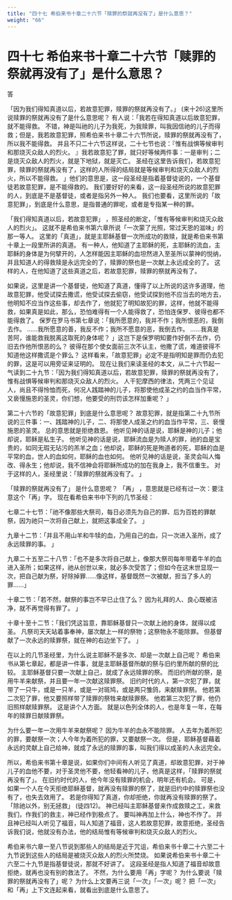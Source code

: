 ```yaml
---
title: "四十七 希伯来书十章二十六节「赎罪的祭就再没有了」是什么意思？"
weight: "66"
---
```


# 四十七 希伯来书十章二十六节「赎罪的祭就再没有了」是什么意思？


答

「因为我们得知真道以后，若故意犯罪，赎罪的祭就再没有了。」
(来十26)这里所说赎罪的祭就再没有了是什么意思呢？
有人说：「我若在得知真道以后故意犯罪，就不能得救。
不错，神是叫祂的儿子为我死，为我赎罪，叫我因信祂的儿子而得救；但是，我若故意犯罪，照希伯来书十章二十六节所说，赎罪的祭就再没有了，所以我不能得救。
并且不只二十六节这样说，二十七节也说：『惟有战惧等候审判和那烧灭众敌人的烈火。
』我若故意犯了罪，就只好等候两件事：一是审判；二是烧灭众敌人的烈火，就是下地狱，就是灭亡。
圣经在这里告诉我们，若故意犯罪，赎罪的祭就再没有了，这样的人所得的结局就是等候审判和烧灭众敌人的烈火，所以不能得救。
」他们的意思是，这一段圣经是指着基督徒说的，一个基督徒若故意犯罪，是不能得救的。
我们要好好的来看，这一段圣经所说的故意犯罪的人，到底是不是基督徒，或者是指另外一种人。
我们也要看，这里所说的「故意犯罪」，到底是什么意思，是指普通的罪呢，或者是专指某一种的罪。

「我们得知真道以后，若故意犯罪」
，照圣经的断定，「惟有等候审判和烧灭众敌人的烈火」。
这就不是希伯来书第六章所说「一次蒙了光照，常过天恩的滋味」的那一等人。
这里的「真道」，就是主耶稣基督一次所成功的救赎，就是希伯来书第十章上一段里所讲的真道。
有一种人，他知道了主耶稣的死，主耶稣的流血，主耶稣的身体是为何擘开的，人怎样能因主耶稣的血坦然进入至圣所以蒙神的悦纳，并且知道人的得救赎是永远完全的了，赎罪的祭也是一次献上永远成全的了。
这样的人，在他知道了这些真道之后，若故意犯罪，赎罪的祭就再没有了。

如果说，这里是讲一个基督徒，他知道了真道，懂得了以上所说的这许多道理，他故意犯罪，他受试探去撒谎，他受试探去偷窃，他受试探到他不应当去的地方去，他明知不应当作这些事，却去作了，他就犯了明知故犯的罪，这样，他就不能得救，如果真是如此，那么，恐怕难得有一个人能得救了，恐怕连保罗、彼得也都不能得救了。
保罗在罗马书第七章说：「我所愿意的，我并不作；我所恨恶的，我倒去作。
……我所愿意的善，我反不作；我所不愿意的恶，我倒去作。
……我真是苦阿，谁能救我脱离这取死的身体呢？
」这岂下是保罗明知要作好倒不去作，仍旧去作他所恨恶的么？
彼得在那个使女面前三次不认主，他撒了谎，难道彼得不知道他这样撒谎是个罪么？
这样看来，「故意犯罪」必定不是指明知是罪而仍去犯的罪，这是可以用旁证来证明的。
现在让我们来读圣经的本文，从二十六节起一气读到二十九节：「因为我们得知真道以后，若故意犯罪，赎罪的祭就再没有了，惟有战惧等候审判和那烧灭众敌人的烈火。
人干犯摩西的律法，凭两三个见证人，尚且不得怜恤而死，何况人践踏神的儿子，将那使他成圣之约的血当作平常，又亵慢施恩的圣灵，你们想，他要受的刑罚该怎样加重呢？
」

第二十六节的「故意犯罪」到底是什么意思呢？
故意犯罪，就是指第二十九节所说的三件事：一、践踏神的儿子，二、将那使人成圣之约的血当作平常，三、亵慢施恩的圣灵。
总的意思就是拒绝救恩。
他听见神的话是说，耶稣是神的儿子；他却说，耶稣是私生子。
他听见神的话是说，耶稣流血是为赎人的罪，祂的血是宝贵的，如同无瑕无玷污的羔羊之血；他却说，耶稣的死是殉道者的死，耶稣的血是平常的血，世人的血如何，耶稣的血也如何。
他听见神的话是说，圣灵会叫人悔改、得永生；他却说，我不信神会将耶稣所成功的加在我身上，我不信重生。
对于这样的人，圣经里说：「赎罪的祭就再没有了。
」

「赎罪的祭就再没有了」
是什么意思呢？
「再」
，意思就是已经有过一次：要注意这个「再」字。
现在看希伯来书中下列的几节圣经：

七章二十七节：「祂不像那些大祭司，每日必须先为自己的罪、后为百姓的罪献祭，因为祂只一次将自己献上，就把这事成全了。
」

九章十二节：「并且不用山羊和牛犊的血，乃用自己的血，只一次进入圣所，成了永远赎罪的事。
」

九章二十五至二十八节：「也不是多次将自己献上，像那大祭司每年带着牛羊的血进入圣所；如果这样，祂从创世以来，就必多次受苦了；但如今在这末世显现一次，把自己献为祭，好除掉罪……像这样，基督既然一次被献，担当了多人的罪……」

十章二节：「若不然，献祭的事岂不早已止住了么？
因为礼拜的人、良心既被洁净，就不再觉得有罪了。
」

十章十至十二节：「我们凭这旨意，靠耶稣基督只一次献上祂的身体，就得以成圣。
凡祭司天天站着事奉神，屡次献上一样的祭物；这祭物永不能除罪。
但基督献了一次永远的赎罪祭，就在神的右边坐下了。
」

在以上的几节圣经里，为什么说主耶稣不是多次、却是一次献上自己呢？
希伯来书从第七章起，都是讲一件事，就是主耶稣基督所献的祭与旧约里所献的祭的比较。
主耶稣基督只要一次献上自己，就成了永远赎罪的祭。
而旧约所献的祭，是用牛羊来献祭，并且要一年一次献这赎罪祭。
旧约时代的人，第一次犯了罪，就带了一只牛，或是一只羊，或是一对斑鸠，或是两只雏鸽，来献赎罪祭。
他若第二次犯了罪，他又要照样带了赎罪的祭牲来献赎罪祭。
他若第三次犯了罪，他仍旧照样献赎罪祭。
这是讲个人方面。
就是以色列全体的人，也是年复一年，在每年的赎罪日献赎罪祭。

为什么要一年一次用牛羊来献祭呢？
因为牛羊的血永不能除罪。
人去年为着所犯的罪，要献祭一次；人今年为着所犯的罪，又要献祭一次。
但是，耶稣基督藉着永远的灵献上自己给神，就成了永远的赎罪的事，叫我们得以成圣的人永远完全。

所以，希伯来书第十章是说，如果你们中间有人听见了真道，却故意犯罪，对于神儿子的血他不要，对于圣灵他不要，他轻看神的儿子，他真是这样，「赎罪的祭就再没有了」。
在旧约时代的人，他今年没有赎罪的机会，明年还有机会。
可是，如果一个人在今天拒绝耶稣基督，就再没有赎罪的祭了，就是旧约中的赎罪祭也没有了，也失去效用了。
若是你得知了真道，你却拒绝，你就再没有赎罪的祭了。
「除祂以外，别无拯救」
(徒四12)。
神已经叫主耶稣基督来作成救赎之工，来救我们，作我们的救主，神已经作到极点了。
要叫神再加上什么，神也不作了。
并且神已经叫人听见了福音，叫人知道了福音，这人若故意犯罪，故意拒绝，圣经告诉我们说，他就没有办法，他的结局惟有等候审判和烧灭众敌人的烈火。

希伯来书六章一至八节说到那些人的结局是近于咒诅，希伯来书十章二十六至二十九节说到这些人的结局是被烧灭众敌人的烈火所焚烧。
如果说希伯来书十章二十六至二十九节是指基督徒说，那就不好讲了。
这段圣经是指人知道了福音却故意拒绝，就再也没有别的救法了。
不然，为什么要用「再」字呢？
为什么要说「赎罪的祭就再没有了」呢？
为什么上文要再三说「一次」「一次」呢？
把「一次」和「再」上下文连起来看，就看出到底是什么意思了。
